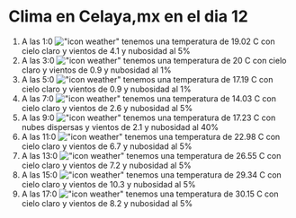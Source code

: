# Clima en Celaya,mx en el dia 12

1. A las 1:0 !["icon weather"](http://openweathermap.org/img/w/01n.png) tenemos una temperatura de 19.02 C con cielo claro y  vientos de 4.1 y nubosidad al 5%
1. A las 3:0 !["icon weather"](http://openweathermap.org/img/w/01n.png) tenemos una temperatura de 20 C con cielo claro y  vientos de 0.9 y nubosidad al 1%
1. A las 5:0 !["icon weather"](http://openweathermap.org/img/w/01n.png) tenemos una temperatura de 17.19 C con cielo claro y  vientos de 0.9 y nubosidad al 1%
1. A las 7:0 !["icon weather"](http://openweathermap.org/img/w/01n.png) tenemos una temperatura de 14.03 C con cielo claro y  vientos de 2.6 y nubosidad al 5%
1. A las 9:0 !["icon weather"](http://openweathermap.org/img/w/03d.png) tenemos una temperatura de 17.23 C con nubes dispersas y  vientos de 2.1 y nubosidad al 40%
1. A las 11:0 !["icon weather"](http://openweathermap.org/img/w/01d.png) tenemos una temperatura de 22.98 C con cielo claro y  vientos de 6.7 y nubosidad al 5%
1. A las 13:0 !["icon weather"](http://openweathermap.org/img/w/01d.png) tenemos una temperatura de 26.55 C con cielo claro y  vientos de 7.2 y nubosidad al 5%
1. A las 15:0 !["icon weather"](http://openweathermap.org/img/w/01d.png) tenemos una temperatura de 29.34 C con cielo claro y  vientos de 10.3 y nubosidad al 5%
1. A las 17:0 !["icon weather"](http://openweathermap.org/img/w/01d.png) tenemos una temperatura de 30.15 C con cielo claro y  vientos de 8.2 y nubosidad al 5%
